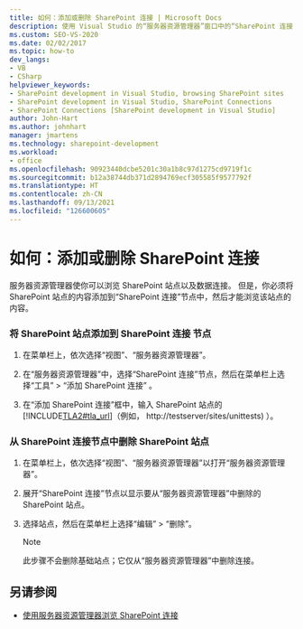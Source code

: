 ```yaml
---
title: 如何：添加或删除 SharePoint 连接 | Microsoft Docs
description: 使用 Visual Studio 的“服务器资源管理器”窗口中的“SharePoint 连接”节点添加或删除 SharePoint 连接。
ms.custom: SEO-VS-2020
ms.date: 02/02/2017
ms.topic: how-to
dev_langs:
- VB
- CSharp
helpviewer_keywords:
- SharePoint development in Visual Studio, browsing SharePoint sites
- SharePoint development in Visual Studio, SharePoint Connections
- SharePoint Connections [SharePoint development in Visual Studio]
author: John-Hart
ms.author: johnhart
manager: jmartens
ms.technology: sharepoint-development
ms.workload:
- office
ms.openlocfilehash: 90923440dcbe5201c30a1b8c97d1275cd9719f1c
ms.sourcegitcommit: b12a38744db371d2894769ecf305585f9577792f
ms.translationtype: HT
ms.contentlocale: zh-CN
ms.lasthandoff: 09/13/2021
ms.locfileid: "126600605"
---
```

# <a name="how-to-add-or-remove-sharepoint-connections"></a>如何：添加或删除 SharePoint 连接
  服务器资源管理器使你可以浏览 SharePoint 站点以及数据连接。 但是，你必须将 SharePoint 站点的内容添加到“SharePoint 连接”节点中，然后才能浏览该站点的内容。

### <a name="to-add-a-sharepoint-site-to-the-sharepoint-connections-node"></a>将 SharePoint 站点添加到 SharePoint 连接 节点

1. 在菜单栏上，依次选择“视图”、“服务器资源管理器”。

2. 在“服务器资源管理器”中，选择“SharePoint 连接”节点，然后在菜单栏上选择“工具” > “添加 SharePoint 连接”   。

3. 在“添加 SharePoint 连接”框中，输入 SharePoint 站点的 [!INCLUDE[TLA2#tla_url](../sharepoint/includes/tla2sharptla-url-md.md)]（例如， http://testserver/sites/unittests) ）。

### <a name="to-delete-a-sharepoint-site-from-the-sharepoint-connections-node"></a>从 SharePoint 连接节点中删除 SharePoint 站点

1. 在菜单栏上，依次选择“视图”、“服务器资源管理器”以打开“服务器资源管理器”。

2. 展开“SharePoint 连接”节点以显示要从“服务器资源管理器”中删除的 SharePoint 站点。

3. 选择站点，然后在菜单栏上选择“编辑” > “删除”。

    > [!NOTE]
    > 此步骤不会删除基础站点；它仅从“服务器资源管理器”中删除连接。

## <a name="see-also"></a>另请参阅
- [使用服务器资源管理器浏览 SharePoint 连接](../sharepoint/browsing-sharepoint-connections-using-server-explorer.md)
